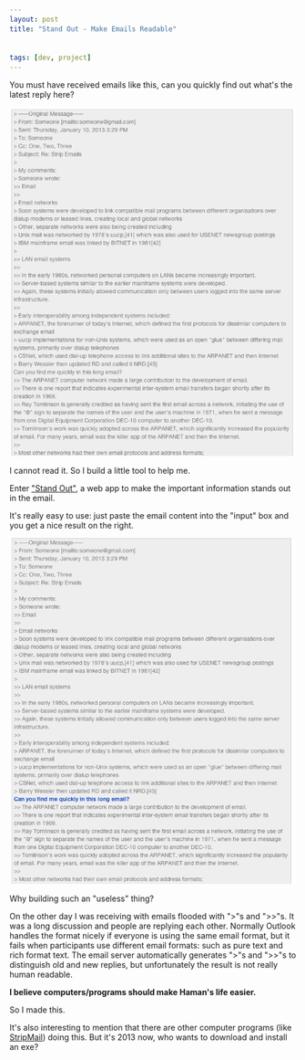 ```yaml
---
layout: post
title: "Stand Out - Make Emails Readable"


tags: [dev, project]
---
```

You must have received emails like this, can you quickly find out what's the latest reply here?

<img src="/assets/images/blog/StandOut-before.png" alt="email text before stand out">

I cannot read it. So I build a little tool to help me. 

Enter <a href="http://hamxiaoz.com/StandOut/" target="_blank">"Stand Out"</a>, a web app to make the important information stands out in the email.  

It's really easy to use: just paste the email content into the "input" box and you get a nice result on the right.  

<img src="/assets/images/blog/StandOut-after.png" alt="email text before stand out">


Why building such an "useless" thing?

On the other day I was receiving with emails flooded with ">"s and ">>"s. It was a long discussion and people are replying each other. Normally Outlook handles the format nicely if everyone is using the same email format, but it fails when participants use different email formats: such as pure text and rich format text. The email server automatically generates ">"s and ">>"s to distinguish old and new replies, but unfortunately the result is not really human readable.

**I believe computers/programs should make Haman's life easier.**

So I made this.

It's also interesting to mention that there are other computer programs (like <a href="http://www.dsoft.com.tr/stripmail/" target="_blank">StripMail</a>) doing this. But it's 2013 now, who wants to download and install an exe?
